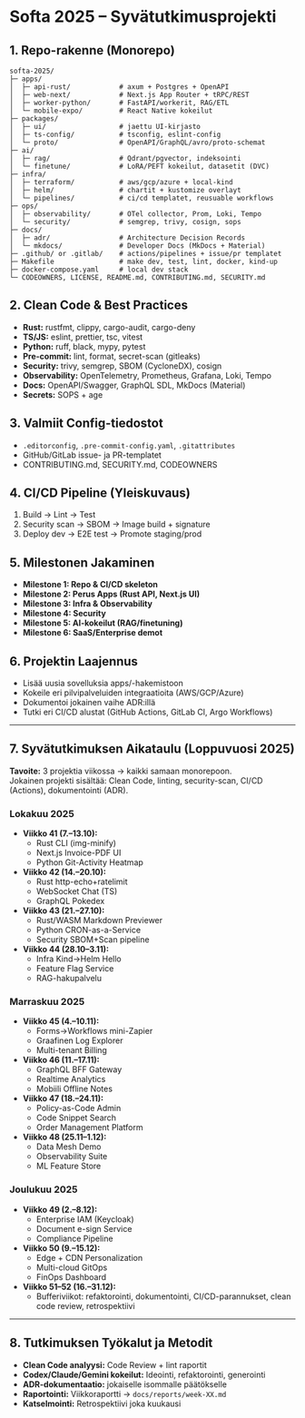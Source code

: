 # Softa 2025 – Syvätutkimusprojekti

## 1. Repo-rakenne (Monorepo)
```
softa-2025/
├─ apps/
│  ├─ api-rust/            # axum + Postgres + OpenAPI
│  ├─ web-next/            # Next.js App Router + tRPC/REST
│  ├─ worker-python/       # FastAPI/workerit, RAG/ETL
│  └─ mobile-expo/         # React Native kokeilut
├─ packages/
│  ├─ ui/                  # jaettu UI-kirjasto
│  ├─ ts-config/           # tsconfig, eslint-config
│  └─ proto/               # OpenAPI/GraphQL/avro/proto-schemat
├─ ai/
│  ├─ rag/                 # Qdrant/pgvector, indeksointi
│  └─ finetune/            # LoRA/PEFT kokeilut, datasetit (DVC)
├─ infra/
│  ├─ terraform/           # aws/gcp/azure + local-kind
│  ├─ helm/                # chartit + kustomize overlayt
│  └─ pipelines/           # ci/cd templatet, reusuable workflows
├─ ops/
│  ├─ observability/       # OTel collector, Prom, Loki, Tempo
│  └─ security/            # semgrep, trivy, cosign, sops
├─ docs/
│  ├─ adr/                 # Architecture Decision Records
│  └─ mkdocs/              # Developer Docs (MkDocs + Material)
├─ .github/ or .gitlab/    # actions/pipelines + issue/pr templatet
├─ Makefile                # make dev, test, lint, docker, kind-up
├─ docker-compose.yaml     # local dev stack
└─ CODEOWNERS, LICENSE, README.md, CONTRIBUTING.md, SECURITY.md
```

## 2. Clean Code & Best Practices
- **Rust:** rustfmt, clippy, cargo-audit, cargo-deny  
- **TS/JS:** eslint, prettier, tsc, vitest  
- **Python:** ruff, black, mypy, pytest  
- **Pre-commit:** lint, format, secret-scan (gitleaks)  
- **Security:** trivy, semgrep, SBOM (CycloneDX), cosign  
- **Observability:** OpenTelemetry, Prometheus, Grafana, Loki, Tempo  
- **Docs:** OpenAPI/Swagger, GraphQL SDL, MkDocs (Material)  
- **Secrets:** SOPS + age  

## 3. Valmiit Config-tiedostot
- `.editorconfig`, `.pre-commit-config.yaml`, `.gitattributes`  
- GitHub/GitLab issue- ja PR-templatet  
- CONTRIBUTING.md, SECURITY.md, CODEOWNERS  

## 4. CI/CD Pipeline (Yleiskuvaus)
1. Build → Lint → Test  
2. Security scan → SBOM → Image build + signature  
3. Deploy dev → E2E test → Promote staging/prod  

## 5. Milestonen Jakaminen
- **Milestone 1: Repo & CI/CD skeleton**  
- **Milestone 2: Perus Apps (Rust API, Next.js UI)**  
- **Milestone 3: Infra & Observability**  
- **Milestone 4: Security**  
- **Milestone 5: AI-kokeilut (RAG/finetuning)**  
- **Milestone 6: SaaS/Enterprise demot**  

## 6. Projektin Laajennus
- Lisää uusia sovelluksia apps/-hakemistoon  
- Kokeile eri pilvipalveluiden integraatioita (AWS/GCP/Azure)  
- Dokumentoi jokainen vaihe ADR:illä  
- Tutki eri CI/CD alustat (GitHub Actions, GitLab CI, Argo Workflows)  

---

## 7. Syvätutkimuksen Aikataulu (Loppuvuosi 2025)

**Tavoite:** 3 projektia viikossa → kaikki samaan monorepoon.  
Jokainen projekti sisältää: Clean Code, linting, security-scan, CI/CD (Actions), dokumentointi (ADR).  

### Lokakuu 2025
- **Viikko 41 (7.–13.10):**
  - Rust CLI (img-minify)
  - Next.js Invoice-PDF UI
  - Python Git-Activity Heatmap  
- **Viikko 42 (14.–20.10):**
  - Rust http-echo+ratelimit
  - WebSocket Chat (TS)
  - GraphQL Pokedex  
- **Viikko 43 (21.–27.10):**
  - Rust/WASM Markdown Previewer
  - Python CRON-as-a-Service
  - Security SBOM+Scan pipeline  
- **Viikko 44 (28.10–3.11):**
  - Infra Kind→Helm Hello
  - Feature Flag Service
  - RAG-hakupalvelu  

### Marraskuu 2025
- **Viikko 45 (4.–10.11):**
  - Forms→Workflows mini-Zapier
  - Graafinen Log Explorer
  - Multi-tenant Billing  
- **Viikko 46 (11.–17.11):**
  - GraphQL BFF Gateway
  - Realtime Analytics
  - Mobiili Offline Notes  
- **Viikko 47 (18.–24.11):**
  - Policy-as-Code Admin
  - Code Snippet Search
  - Order Management Platform  
- **Viikko 48 (25.11–1.12):**
  - Data Mesh Demo
  - Observability Suite
  - ML Feature Store  

### Joulukuu 2025
- **Viikko 49 (2.–8.12):**
  - Enterprise IAM (Keycloak)
  - Document e-sign Service
  - Compliance Pipeline  
- **Viikko 50 (9.–15.12):**
  - Edge + CDN Personalization
  - Multi-cloud GitOps
  - FinOps Dashboard  
- **Viikko 51–52 (16.–31.12):**
  - Bufferiviikot: refaktorointi, dokumentointi, CI/CD-parannukset, clean code review, retrospektiivi

---

## 8. Tutkimuksen Työkalut ja Metodit
- **Clean Code analyysi:** Code Review + lint raportit
- **Codex/Claude/Gemini kokeilut:** Ideointi, refaktorointi, generointi
- **ADR-dokumentaatio:** jokaiselle isommalle päätökselle
- **Raportointi:** Viikkoraportti → `docs/reports/week-XX.md`
- **Katselmointi:** Retrospektiivi joka kuukausi

